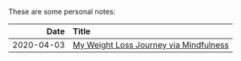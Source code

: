 These are some personal notes:

| Date       | Title                                                         |
|-----------:|:--------------------------------------------------------------|
| 2020-04-03 | [My Weight Loss Journey via Mindfulness](posts/2020-04-03.md) |